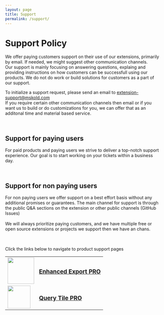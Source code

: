 ```yaml
---
layout: page
title: Support
permalink: /support/
---
```

# Support Policy 
We offer paying customers support on their use of our extensions, primarily by email. If needed, we might suggest other communication channels. <br/>
Our support is mainly focusing on answering questions, explaing and providing instructions on how customers can be successfull using our products. We do not do work or build solutions for customers as a part of our support. 

To initialize a support request, please send an email to <a href="mailto://extension-support@mskold.com">extension-support@mskold.com</a><br/>
If you require certain other communication channels then email or if you want us to build or do customizations for you, we can offer that as an additonal time and material based service.

<br/>

## Support for paying users 
For paid products and paying users we strive to deliver a top-notch support experience. Our goal is to start working on your tickets within a business day.

<br/>

## Support for non paying users
For non paying users we offer support on a best effort basis without any additional promises or guarantees.
The main channel for support is through the public Q&A sections on the extension or other public channels (GitHub Issues)<br/>
<br/>
We will always prioritize paying customers, and we have multiple free or open source extensions or projects we support then we have an chans.

<br/>

<br />
Click the links below to navigate to product support pages<br />

<table border="0">
<tr>
<td><a href="{{ site.baseurl }}/support/EnhancedExportPro/index.html"> <img class="extension-logo" width="86" src="../img/EnhancedExportPRO-logo.png" /></a></td>
<td><a href="{{ site.baseurl }}/support/EnhancedExportPro/index.html"> <h3>Enhanced Export PRO </h3></a></td>
</tr>
<tr>
<td><a href="{{ site.baseurl }}/support/QueryTilePro/index.html"> <img class="extension-logo" width="74" src="../img/QueryTilePRO-logo.png" /></a></td>
<td><a href="{{ site.baseurl }}/support/QueryTilePro/index.html"> <h3>Query Tile PRO </h3></a></td>
</tr>
</table>




